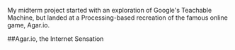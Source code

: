 My midterm project started with an exploration of Google's Teachable Machine, but landed at a Processing-based recreation of the famous online game, Agar.io.

##Agar.io, the Internet Sensation
